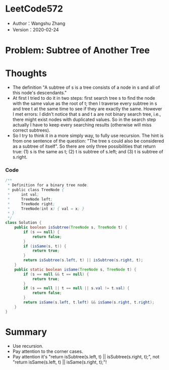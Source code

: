 # LeetCode572

* Author：Wangshu Zhang
* Version：2020-02-24

# Problem: Subtree of Another Tree

# Thoughts
* The definition "A subtree of s is a tree consists of a node in s and all of this node's descendants."
* At first I tried to do it in two steps: first search tree s to find the node with the same value as the root of t; then I traverse every subtree in s and tree t at the same time to see if they are exactly the same. However I met errors: I didn't notice that s and t a are not binary search tree, i.e., there might exist nodes with duplicated values. So in the search step actually I have to keep every searching results (otherwise will miss correct subtrees).
* So I try to think it in a more simply way, to fully use recursion. The hint is from one sentence of the question: "The tree s could also be considered as a subtree of itself". So there are only three possibilities that return true: (1) s is the same as t; (2) t is subtree of s.left; and (3) t is subtree of s.right.



### Code
```Java
/**
 * Definition for a binary tree node.
 * public class TreeNode {
 *     int val;
 *     TreeNode left;
 *     TreeNode right;
 *     TreeNode(int x) { val = x; }
 * }
 */
class Solution {
    public boolean isSubtree(TreeNode s, TreeNode t) {
        if (s == null) {
            return false;
        }
        if (isSame(s, t)) {
            return true;
        }
        return isSubtree(s.left, t) || isSubtree(s.right, t);
    }
    public static boolean isSame(TreeNode s, TreeNode t) {
        if (s == null && t == null) {
            return true;
        }
        if (s == null || t == null || s.val != t.val) {
            return false;
        }
        return isSame(s.left, t.left) && isSame(s.right, t.right);
    }
}
```



# Summary
* Use recursion.
* Pay attention to the corner cases.
* Pay attention it's "return isSubtree(s.left, t) || isSubtree(s.right, t);", not "return isSame(s.left, t) || isSame(s.right, t);"!
